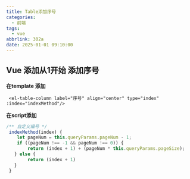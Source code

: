 ```yaml
---
title: Table添加序号
categories:
  - 前端
tags:
  - vue
abbrlink: 302a
date: 2025-01-01 09:10:00
---
```



## Vue 添加从1开始 添加序号

**在template 添加**

```vue
 <el-table-column label="序号" align="center" type="index" :index="indexMethod"/>
```

**在script添加**

```js
/** 自定义编号 */
 indexMethod(index) {
    let pageNum = this.queryParams.pageNum - 1;
    if ((pageNum !== -1 && pageNum !== 0)) {
        return (index + 1) + (pageNum * this.queryParams.pageSize);
   } else {
        return (index + 1)
   }
 }
```
